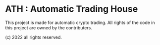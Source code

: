 # ATH : Automatic Trading House

This project is made for automatic crypto trading. All rights of the code in this project are owned by the contributers.

(c) 2022 all rights reserved.
